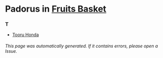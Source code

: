 # Padorus in [Fruits Basket](https://myanimelist.net/manga/102/Fruits_Basket)

### T
* [Tooru Honda](https://github.com/shadow578/Project-Padoru/blob/master/table-of-contents/characters/TooruHonda.md)

###### This page was automatically generated. If it contains errors, please open a Issue.
